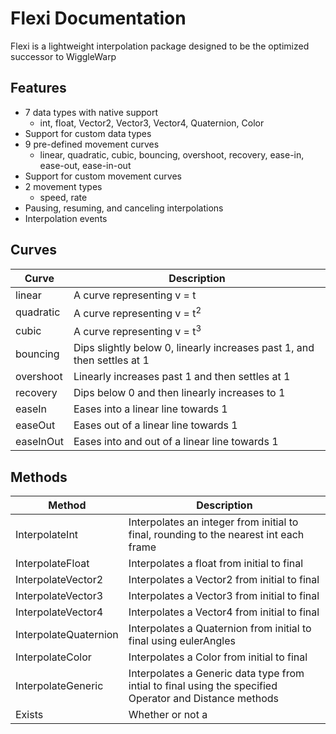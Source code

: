 # Flexi Documentation
Flexi is a lightweight interpolation package designed to be the optimized successor to WiggleWarp

## Features
- 7 data types with native support
  - int, float, Vector2, Vector3, Vector4, Quaternion, Color
- Support for custom data types
- 9 pre-defined movement curves
  - linear, quadratic, cubic, bouncing, overshoot, recovery, ease-in, ease-out, ease-in-out
- Support for custom movement curves
- 2 movement types
  - speed, rate
- Pausing, resuming, and canceling interpolations
- Interpolation events

## Curves
| Curve | Description |
| - | - |
| linear| A curve representing v = t |
| quadratic | A curve representing v = t<sup>2</sup> |
| cubic | A curve representing v = t<sup>3</sup> |
| bouncing | Dips slightly below 0, linearly increases past 1, and then settles at 1 |
| overshoot | Linearly increases past 1 and then settles at 1 |
| recovery | Dips below 0 and then linearly increases to 1 |
| easeIn | Eases into a linear line towards 1 |
| easeOut | Eases out of a linear line towards 1 |
| easeInOut| Eases into and out of a linear line towards 1 |

## Methods
| Method | Description |
| - | - |
| InterpolateInt | Interpolates an integer from initial to final, rounding to the nearest int each frame |
| InterpolateFloat | Interpolates a float from initial to final |
| InterpolateVector2 | Interpolates a Vector2 from initial to final |
| InterpolateVector3 | Interpolates a Vector3 from initial to final |
| InterpolateVector4 | Interpolates a Vector4 from initial to final |
| InterpolateQuaternion | Interpolates a Quaternion from initial to final using eulerAngles |
| InterpolateColor | Interpolates a Color from initial to final |
| InterpolateGeneric | Interpolates a Generic data type from intial to final using the specified Operator and Distance methods |
| Exists | Whether or not a
